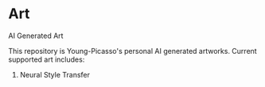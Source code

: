 # Art
AI Generated Art

This repository is Young-Picasso's personal AI generated artworks. Current supported art includes:
1. Neural Style Transfer
